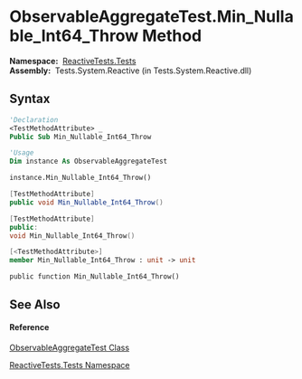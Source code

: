 # ObservableAggregateTest.Min\_Nullable\_Int64\_Throw Method

**Namespace:**  [ReactiveTests.Tests](ReactiveTests.Tests\ReactiveTests.Tests.md)  
**Assembly:**  Tests.System.Reactive (in Tests.System.Reactive.dll)

## Syntax

```vb
'Declaration
<TestMethodAttribute> _
Public Sub Min_Nullable_Int64_Throw
```

```vb
'Usage
Dim instance As ObservableAggregateTest

instance.Min_Nullable_Int64_Throw()
```

```csharp
[TestMethodAttribute]
public void Min_Nullable_Int64_Throw()
```

```c++
[TestMethodAttribute]
public:
void Min_Nullable_Int64_Throw()
```

```fsharp
[<TestMethodAttribute>]
member Min_Nullable_Int64_Throw : unit -> unit 
```

```jscript
public function Min_Nullable_Int64_Throw()
```

## See Also

#### Reference

[ObservableAggregateTest Class](ObservableAggregateTest\ObservableAggregateTest.md)

[ReactiveTests.Tests Namespace](ReactiveTests.Tests\ReactiveTests.Tests.md)




